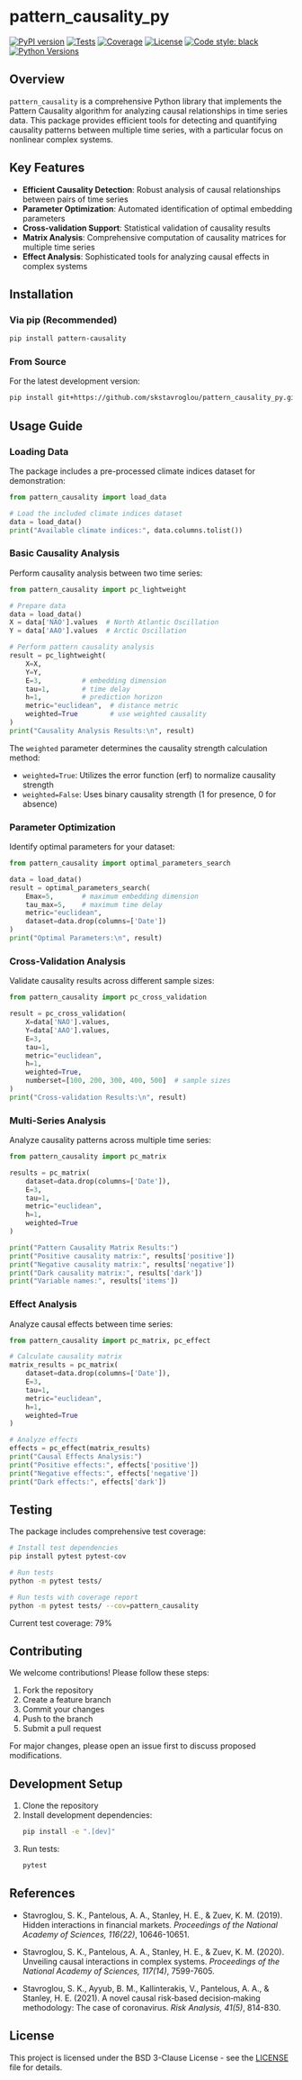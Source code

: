 # pattern_causality_py

[![PyPI version](https://img.shields.io/pypi/v/pattern-causality.svg)](https://badge.fury.io/py/pattern-causality)
[![Tests](https://github.com/skstavroglou/pattern_causality_py/actions/workflows/tests.yml/badge.svg)](https://github.com/skstavroglou/pattern_causality_py/actions/workflows/tests.yml)
[![Coverage](https://img.shields.io/badge/coverage-79%25-yellow.svg)](https://github.com/skstavroglou/pattern_causality_py)
[![License](https://img.shields.io/pypi/l/pattern-causality.svg)](https://github.com/skstavroglou/pattern_causality_py/blob/main/LICENSE)
[![Code style: black](https://img.shields.io/badge/code%20style-black-000000.svg)](https://github.com/psf/black)
[![Python Versions](https://img.shields.io/badge/python-3.8%20%7C%203.9%20%7C%203.10%20%7C%203.11-blue)](https://pypi.org/project/pattern-causality/)

## Overview

`pattern_causality` is a comprehensive Python library that implements the Pattern Causality algorithm for analyzing causal relationships in time series data. This package provides efficient tools for detecting and quantifying causality patterns between multiple time series, with a particular focus on nonlinear complex systems.

## Key Features

- **Efficient Causality Detection**: Robust analysis of causal relationships between pairs of time series
- **Parameter Optimization**: Automated identification of optimal embedding parameters
- **Cross-validation Support**: Statistical validation of causality results
- **Matrix Analysis**: Comprehensive computation of causality matrices for multiple time series
- **Effect Analysis**: Sophisticated tools for analyzing causal effects in complex systems

## Installation

### Via pip (Recommended)
```bash
pip install pattern-causality
```

### From Source
For the latest development version:
```bash
pip install git+https://github.com/skstavroglou/pattern_causality_py.git
```

## Usage Guide

### Loading Data
The package includes a pre-processed climate indices dataset for demonstration:

```python
from pattern_causality import load_data

# Load the included climate indices dataset
data = load_data()
print("Available climate indices:", data.columns.tolist())
```

### Basic Causality Analysis
Perform causality analysis between two time series:

```python
from pattern_causality import pc_lightweight

# Prepare data
data = load_data()
X = data['NAO'].values  # North Atlantic Oscillation
Y = data['AAO'].values  # Arctic Oscillation

# Perform pattern causality analysis
result = pc_lightweight(
    X=X, 
    Y=Y, 
    E=3,          # embedding dimension
    tau=1,        # time delay
    h=1,          # prediction horizon
    metric="euclidean",  # distance metric
    weighted=True        # use weighted causality
)
print("Causality Analysis Results:\n", result)
```

The `weighted` parameter determines the causality strength calculation method:
- `weighted=True`: Utilizes the error function (erf) to normalize causality strength
- `weighted=False`: Uses binary causality strength (1 for presence, 0 for absence)

### Parameter Optimization
Identify optimal parameters for your dataset:

```python
from pattern_causality import optimal_parameters_search

data = load_data()
result = optimal_parameters_search(
    Emax=5,       # maximum embedding dimension
    tau_max=5,    # maximum time delay
    metric="euclidean",
    dataset=data.drop(columns=['Date'])
)
print("Optimal Parameters:\n", result)
```

### Cross-Validation Analysis
Validate causality results across different sample sizes:

```python
from pattern_causality import pc_cross_validation

result = pc_cross_validation(
    X=data['NAO'].values,
    Y=data['AAO'].values,
    E=3,
    tau=1,
    metric="euclidean",
    h=1,
    weighted=True,
    numberset=[100, 200, 300, 400, 500]  # sample sizes
)
print("Cross-validation Results:\n", result)
```

### Multi-Series Analysis
Analyze causality patterns across multiple time series:

```python
from pattern_causality import pc_matrix

results = pc_matrix(
    dataset=data.drop(columns=['Date']),
    E=3,
    tau=1,
    metric="euclidean",
    h=1,
    weighted=True
)

print("Pattern Causality Matrix Results:")
print("Positive causality matrix:", results['positive'])
print("Negative causality matrix:", results['negative'])
print("Dark causality matrix:", results['dark'])
print("Variable names:", results['items'])
```

### Effect Analysis
Analyze causal effects between time series:

```python
from pattern_causality import pc_matrix, pc_effect

# Calculate causality matrix
matrix_results = pc_matrix(
    dataset=data.drop(columns=['Date']),
    E=3,
    tau=1,
    metric="euclidean",
    h=1,
    weighted=True
)

# Analyze effects
effects = pc_effect(matrix_results)
print("Causal Effects Analysis:")
print("Positive effects:", effects['positive'])
print("Negative effects:", effects['negative'])
print("Dark effects:", effects['dark'])
```

## Testing

The package includes comprehensive test coverage:

```bash
# Install test dependencies
pip install pytest pytest-cov

# Run tests
python -m pytest tests/

# Run tests with coverage report
python -m pytest tests/ --cov=pattern_causality
```

Current test coverage: 79%

## Contributing

We welcome contributions! Please follow these steps:
1. Fork the repository
2. Create a feature branch
3. Commit your changes
4. Push to the branch
5. Submit a pull request

For major changes, please open an issue first to discuss proposed modifications.

## Development Setup

1. Clone the repository
2. Install development dependencies:
   ```bash
   pip install -e ".[dev]"
   ```
3. Run tests:
   ```bash
   pytest
   ```

## References

- Stavroglou, S. K., Pantelous, A. A., Stanley, H. E., & Zuev, K. M.
  (2019). Hidden interactions in financial markets. _Proceedings of the
  National Academy of Sciences, 116(22)_, 10646-10651.

- Stavroglou, S. K., Pantelous, A. A., Stanley, H. E., & Zuev, K. M.
  (2020). Unveiling causal interactions in complex systems. _Proceedings
  of the National Academy of Sciences, 117(14)_, 7599-7605.

- Stavroglou, S. K., Ayyub, B. M., Kallinterakis, V., Pantelous, A. A.,
  & Stanley, H. E. (2021). A novel causal risk‐based decision‐making
  methodology: The case of coronavirus. _Risk Analysis, 41(5)_, 814-830.

## License

This project is licensed under the BSD 3-Clause License - see the [LICENSE](LICENSE) file for details.